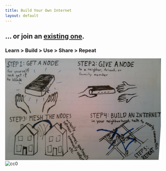 ```yaml
---
title: Build Your Own Internet
layout: default
---
```

## ... or join an [existing one](networks).
### Learn > Build > Use > Share > Repeat

![byoi](./images/byoi0.jpg)
![cc0](https://licensebuttons.net/p/zero/1.0/88x31.png)
